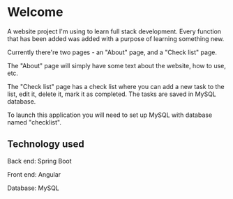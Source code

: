 # Welcome

A website project I'm using to learn full stack development. Every function that has been added was added with a purpose of learning something new.

Currently there're two pages - an "About" page, and a "Check list" page.

The "About" page will simply have some text about the website, how to use, etc.

The "Check list" page has a check list where you can add a new task to the list, edit it, delete it, mark it as completed. The tasks are saved in MySQL database.

To launch this application you will need to set up MySQL with database named "checklist".

## Technology used

Back end: Spring Boot

Front end: Angular

Database: MySQL
